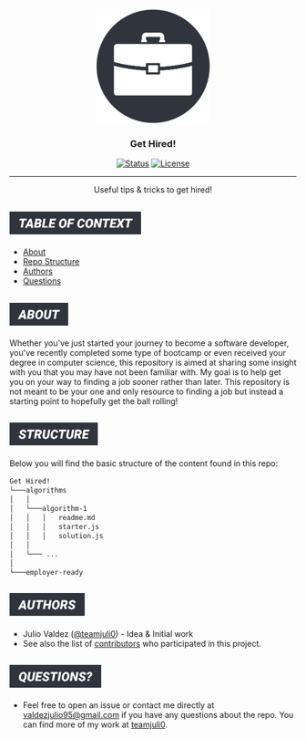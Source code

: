 <p align="center">
  <a href="https://github.com/teamjuli0/readme-badges" rel="noopener">
 <img width=200px height=200px src="./images/logo-round-dark.png" alt="Project logo"></a>
</p>

<h3 align="center">Get Hired!</h3>

<div align="center">

[![Status](https://img.shields.io/badge/status-active-success.svg)]()
[![License](https://img.shields.io/badge/license-MIT-blue.svg)](/LICENSE)

</div>

---

<p align="center"> Useful tips & tricks to get hired!
    <br> 
</p>

## <a href="#readme-badge"><img src="https://github.com/teamjuli0/readme-badges/blob/main/themes/clean-dark/menu-categories/table-of-context.png?raw=true" style="height: 40px"></a>

- [About](#about)
- [Repo Structure](#structure)
- [Authors](#authors)
- [Questions](#questions)

## <a href="#readme-badge"><img id="about" src="https://github.com/teamjuli0/readme-badges/blob/main/themes/clean-dark/menu-categories/about.png?raw=true" style="height: 40px"></a>

Whether you've just started your journey to become a software developer, you've recently completed some type of bootcamp or even received your degree in computer science, this repository is aimed at sharing some insight with you that you may have not been familiar with. My goal is to help get you on your way to finding a job sooner rather than later. This repository is not meant to be your one and only resource to finding a job but instead a starting point to hopefully get the ball rolling!

## <a href="#readme-badge"><img id="structure" src="https://github.com/teamjuli0/readme-badges/blob/main/themes/clean-dark/menu-categories/structure.png?raw=true" style="height: 40px"></a>

Below you will find the basic structure of the content found in this repo:

```
Get Hired!
└───algorithms
│   │
│   └───algorithm-1
│   │   │   readme.md
│   │   │   starter.js
│   │   │   solution.js
│   │
│   └─── ...
│
└───employer-ready
```

## <a href="#readme-badge"><img id="authors" src="https://github.com/teamjuli0/readme-badges/blob/main/themes/clean-dark/menu-categories/authors.png?raw=true" style="height: 40px"></a>

- Julio Valdez ([@teamjuli0](https://github.com/teamjuli0)) - Idea & Initial work
- See also the list of [contributors](https://github.com/kylelobo/The-Documentation-Compendium/contributors) who participated in this project.

## <a href="#readme-badge"><img id="questions" src="https://github.com/teamjuli0/readme-badges/blob/main/themes/clean-dark/menu-categories/questions-alt.png?raw=true" style="height: 40px"></a>

- Feel free to open an issue or contact me directly at valdezjulio95@gmail.com if you have any questions about the repo. You can find more of my work at [teamjuli0](https://github.com/teamjuli0/).
